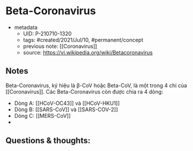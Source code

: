 ---
---

# Beta-Coronavirus

- metadata
	- UID: P-210710-1320
	- tags: #created/2021/Jul/10, #permanent/concept 
	- previous note: [[Coronavirus]]
	- source: https://vi.wikipedia.org/wiki/Betacoronavirus

## Notes
Beta-Coronavirus, ký hiệu là β-CoV hoặc Beta-CoV, là một trong 4 chi của [[Coronavirus]]. 
Các Beta-Coronavirus còn được chia ra 4 dòng:
- Dòng A: [[HCoV-OC43]] và [[HCoV-HKU1]]
- Dòng B: [[SARS-CoV]] và [[SARS-COV-2]]
- Dòng C: [[MERS-CoV]]
- 

## Questions & thoughts:

